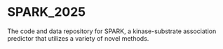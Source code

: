 # SPARK_2025
The code and data repository for SPARK, a kinase-substrate association predictor that utilizes a variety of novel methods. 
